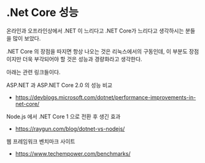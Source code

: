 # .Net Core 성능

온라인과 오프라인상에서 .NET 이 느리다고 .NET Core가 느리다고 생각하시는 분들을 많이 보았다.

.NET Core 의 장점을 따지면 항상 나오는 것은 리눅스에서의 구동인데, 이 부분도 장점이지만 더욱 부각되어야 할 것은 성능과 경량화라고 생각한다.

아래는 관련 링크들이다.

ASP.NET 과 ASP.NET Core 2.0 의 성능 비교
- https://devblogs.microsoft.com/dotnet/performance-improvements-in-net-core/

Node.js 에서 .NET Core 1 으로 전환 후 생긴 효과
- https://raygun.com/blog/dotnet-vs-nodejs/

웹 프레임워크 벤치마크 사이트
- https://www.techempower.com/benchmarks/